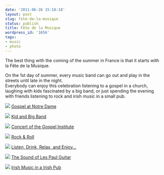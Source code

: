 ```yaml
---
date: '2011-06-26 15:18:18'
layout: post
slug: fete-de-la-musique
status: publish
title: Fête de la Musique
wordpress_id: '1656'
tags:
- music
- photo
---
```


The best thing with the coming of the summer in France is that it starts with la Fête de la Musique.

On the 1st day of summer, every music band can go out and play in the streets until late in the night.   
Everybody can enjoy this celebration listening to a gospel in a church, laughing with kids fascinated by a big band, or just spending the evening with friends listening to rock and irish music in a small pub.


![](http://farm6.static.flickr.com/5154/5872359961_dc397bccc2_z.jpg)
[Gospel at Notre Dame](http://www.flickr.com/photos/jmesnil/5872359961/)



![](http://farm6.static.flickr.com/5310/5872360533_dd1595b944_z.jpg)
[Kid and Big Band](http://www.flickr.com/photos/jmesnil/5872360533/)



![](http://farm4.static.flickr.com/3082/5872361157_e4f7c8b5f4_z.jpg)
[Concert of the Gospel Institute](http://www.flickr.com/photos/jmesnil/5872361157/)



![](http://farm4.static.flickr.com/3102/5872362479_f3a69689da_z.jpg)
[Rock & Roll](http://www.flickr.com/photos/jmesnil/5872362479/)



![](http://farm6.static.flickr.com/5040/5872363031_97ff1c581f_z.jpg)
[Listen, Drink, Relax, and Enjoy...](http://www.flickr.com/photos/jmesnil/5872363031/)



![](http://farm6.static.flickr.com/5148/5872363697_97268059f1_z.jpg)
[The Sound of Les Paul Guitar](http://www.flickr.com/photos/jmesnil/5872363697/)



![](http://farm6.static.flickr.com/5269/5872364747_0cb1f1cfea_z.jpg)
[Irish Music in a Irish Pub](http://www.flickr.com/photos/jmesnil/5872364747/)

